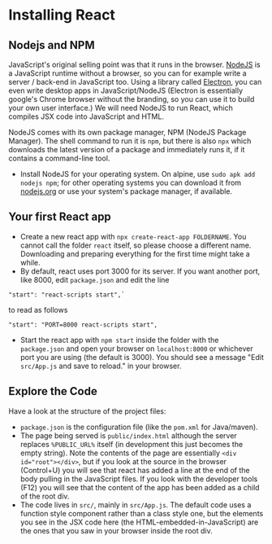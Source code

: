 # Installing React

## Nodejs and NPM

JavaScript's original selling point was that it runs in the browser. [NodeJS](nodejs.org) is a JavaScript runtime without a browser, so you can for example write a server / back-end in JavaScript too. Using a library called [Electron](electronjs.org), you can even write desktop apps in JavaScript/NodeJS (Electron is essentially google's Chrome browser without the branding, so you can use it to build your own user interface.) We will need NodeJS to run React, which compiles JSX code into JavaScript and HTML.

NodeJS comes with its own package manager, NPM (NodeJS Package Manager). The shell command to run it is `npm`, but there is also `npx` which downloads the latest version of a package and immediately runs it, if it contains a command-line tool.

  - Install NodeJS for your operating system. On alpine, use `sudo apk add nodejs npm`; for other operating systems you can download it from [nodejs.org](https://nodejs.org/en/) or use your system's package manager, if available.

## Your first React app

  - Create a new react app with `npx create-react-app FOLDERNAME`. You cannot call the folder `react` itself, so please choose a different name. Downloading and preparing everything for the first time might take a while.
  - By default, react uses port 3000 for its server. If you want another port, like 8000, edit `package.json` and edit the line 

``` 
"start": "react-scripts start",`
```

to read as follows

```
"start": "PORT=8000 react-scripts start",
```

  - Start the react app with `npm start` inside the folder with the `package.json` and open your browser on `localhost:8000` or whichever port you are using (the default is 3000). You should see a message "Edit `src/App.js` and save to reload." in your browser.

## Explore the Code
Have a look at the structure of the project files:

  - `package.json` is the configuration file (like the `pom.xml` for Java/maven).
  - The page being served is `public/index.html` although the server replaces `%PUBLIC_URL%` itself (in development this just becomes the empty string). Note the contents of the page are essentially `<div id="root"></div>`, but if you look at the source in the browser (Control+U) you will see that react has added a line at the end of the body pulling in the JavaScript files. If you look with the developer tools (F12) you will see that the content of the app has been added as a child of the root div.
  - The code lives in `src/`, mainly in `src/App.js`. The default code uses a function style component rather than a class style one, but the elements you see in the JSX code here (the HTML-embedded-in-JavaScript) are the ones that you saw in your browser inside the root div.
